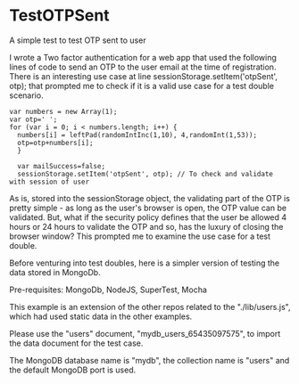 # TestOTPSent
A simple test to test OTP sent to user

I wrote a Two factor authentication for a web app that used the following lines of code to send an OTP to the user email at the time of registration. There is an interesting use case at line sessionStorage.setItem('otpSent', otp); that prompted me to check if it is a valid use case for a test double scenario.

    var numbers = new Array(1);
    var otp=' ';
    for (var i = 0; i < numbers.length; i++) {
      numbers[i] = leftPad(randomIntInc(1,10), 4,randomInt(1,53));
      otp=otp+numbers[i];
      }           

      var mailSuccess=false;    
      sessionStorage.setItem('otpSent', otp); // To check and validate with session of user

As is, stored into the sessionStorage object, the validating part of the OTP is pretty simple - as long as the user's browser is open, the OTP value can be validated. But, what if the security policy defines that the user be allowed 4 hours or 24 hours to validate the OTP and so, has the luxury of closing the browser window? This prompted me to examine the use case for a test double.

Before venturing into test doubles, here is a simpler version of testing the data stored in MongoDb.

Pre-requisites: MongoDb, NodeJS, SuperTest, Mocha

This example is an extension of the other repos related to the "./lib/users.js", which had used static data in the other examples.

Please use the "users" document, "mydb_users_65435097575", to import the data document for the test case. 

The MongoDB database name is "mydb", the collection name is "users" and the default MongoDB port is used.
